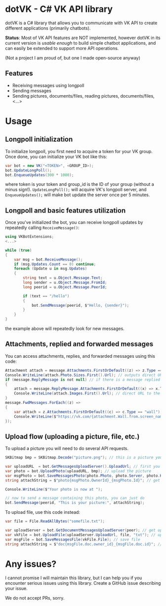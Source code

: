 # dotVK - C# VK API library

dotVK is a C# library that allows you to communicate with VK API to create different applications (primarily chatbots).

**Status**: Most of VK API features are NOT implemented, however dotVK in its current version is *usable enough* to build simple chatbot applications, and can easily be extended to support more API operations.

(Not a project I am proud of, but one I made open-source anyway)

## Features

- Receiving messages using longpoll
- Sending messages
- Sending pictures, documents/files, reading pictures, documents/files, <...>

# Usage

## Longpoll initialization

To initialize longpoll, you first need to acquire a token for your VK group. Once done, you can initialize your VK bot like this:

```cs
var bot = new VK("<TOKEN>", <GROUP_ID>);
bot.UpdateLongPoll();
bot.EnqueueUpdates(300 * 1000);
```

where token is your token and group_id is the ID of your group (without a minus sign!). `UpdateLongPoll();` will acquire VK's longpoll server, and `EnqueueUpdates();` will make bot update the server once per 5 minutes.

## Longpoll and basic features utilization

Once you've initialized the bot, you can receive longpoll updates by repeatedly calling `ReceiveMessage()`:

```cs
using VKBotExtensions;
<...>

while (true)
{
	var msg = bot.ReceiveMessage();
	if (msg.Updates.Count == 0) continue;
	foreach (Update u in msg.Updates)
	{
		string text = u.Object.Message.Text;
		long sender = u.Object.Message.FromId;
		long peerid = u.Object.Message.PeerId;

		if (text == "/hello")
		{
			bot.SendMessage(peerid, $"Hello, {sender}");
		}
	}
}
```

the example above will repeatedly look for new messages.

## Attachments, replied and forwarded messages

You can access attachments, replies, and forwarded messages using this code:

```cs
Attachment attach = message.Attachments.FirstOrDefault((z) => z.Type == "photo"); // this code will look for pictures
Console.WriteLine(attach.Photo.Sizes.First().Url); // outputs direct URL to a picture
if (message.ReplyMessage is not null) // if there is a message replied to, utilize it instead
{
	attach = message.ReplyMessage.Attachments.FirstOrDefault((x) => x.Type == "sticker");
	Console.WriteLine(attach.Images.First().Url); // direct URL to the sticker
}
message.FwdMessages.ForEach((z) => 
{
	var attach = z.Attachments.FirstOrDefault((c) => c.Type == "wall");
	Console.WriteLine($"https://vk.com/{attachment.Wall.from.screen_name}?w=wall{attachment.Wall.from_id}_{attachment.Wall.id}"); // URL of the VK post
});
```

## Upload flow (uploading a picture, file, etc.)

To upload a picture you will need to do several API requests.

```cs
SKBitmap bmp = SKBitmap.Decode("picture.png"); // this is a picture you want to upload

var uploadURL  = bot.GetMessagesUploadServer().UploadUrl; // first you have to get upload server
var photo = bot.UploadPhoto(uploadURL, bmp); // upload the picture
var msgPhoto = bot.SaveMessagesPhoto(photo.Photo, photo.Server, photo.Hash); // save the photo
string attachString = $"photo{msgPhoto.OwnerId}_{msgPhoto.Id}"; // get attachment string

Console.WriteLine($"Your photo is now at ");

// now to send a message containing this photo, you can just do
bot.SendMessage(peerid, "This is your picture:", attachString);
```

To upload file, use this code instead:

```cs
var file = File.ReadAllBytes("somefile.txt");

var uploadServer = bot.GetDocumentMessagesUploadServer(peer); // get upload server for this dialogue
var vkFile = bot.UploadFile(uploadServer.UploadUrl, file, "txt"); // upload file
var msgFile = bot.SaveMessagesFile(vkFile.File); // save file
string attachString = $"doc{msgFile.doc.owner_id}_{msgFile.doc.id}"; // get attachment string
```

# Any issues?

I cannot promise I will maintain this library, but I can help you if you encounter serious issues using this library. Create a GitHub issue describing your issue.

We do not accept PRs, sorry.